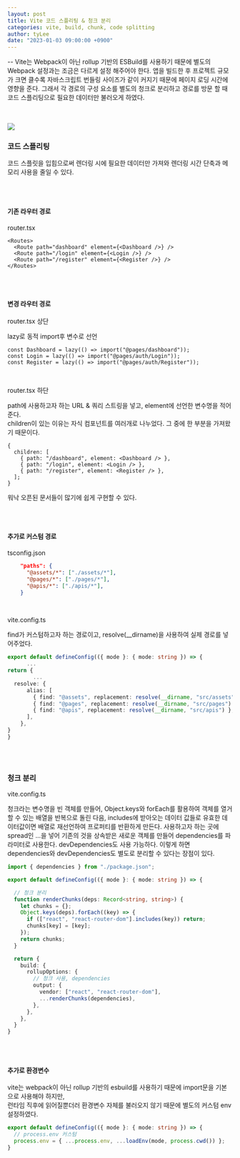 ```yaml
---
layout: post
title: Vite 코드 스플리팅 & 청크 분리
categories: vite, build, chunk, code splitting
author: tyLee
date: "2023-01-03 09:00:00 +0900"
---
```


-- Vite는 Webpack이 아닌 rollup 기반의 ESBuild를 사용하기 때문에 별도의 Webpack 설정과는 조금은 다르게 설정 해주어야 한다. 앱을 빌드한 후 프로젝트 규모가 크면 클수록 자바스크립트 번들링 사이즈가 같이 커지기 때문에 페이지 로딩 시간에 영향을 준다. 그래서 각 경로의 구성 요소를 별도의 청크로 분리하고 경로를 방문 할 때 코드 스플리팅으로 필요한 데이터만 불러오게 하였다.

<br>
<br>

<img src="{{'/assets/img/vite/vite_logo2.png' | relative_url}}" style="margin: 0 auto;">

<br>

### 코드 스플리팅

코드 스플릿을 입힘으로써 렌더링 시에 필요한 데이터만 가져와 렌더링 시간 단축과 메모리 사용을 줄일 수 있다.

<br>
<br>

#### 기존 라우터 경로

router.tsx

```tsx
<Routes>
  <Route path="dashboard" element={<Dashboard />} />
  <Route path="/login" element={<Login />} />
  <Route path="/register" element={<Register />} />
</Routes>
```

<br>
<br>

#### 변경 라우터 경로

router.tsx 상단

lazy로 동적 import후 변수로 선언

```tsx
const Dashboard = lazy(() => import("@pages/dashboard"));
const Login = lazy(() => import("@pages/auth/Login"));
const Register = lazy(() => import("@pages/auth/Register"));
```

<br>

router.tsx 하단

path에 사용하고자 하는 URL & 쿼리 스트링을 넣고, element에 선언한 변수명을 적어준다.  
children이 있는 이유는 자식 컴포넌트를 여러개로 나누었다. 그 중에 한 부분을 가져왔기 때문이다.

```tsx
{
  children: [
    { path: "/dashboard", element: <Dashboard /> },
    { path: "/login", element: <Login /> },
    { path: "/register", element: <Register /> },
  ];
}
```

워낙 오픈된 문서들이 많기에 쉽게 구현할 수 있다.

<br>
<br>

#### 추가로 커스텀 경로

tsconfig.json

```json
    "paths": {
      "@assets/*": ["./assets/*"],
      "@pages/*": ["./pages/*"],
      "@apis/*": ["./apis/*"],
    }
```

<br>

vite.config.ts

find가 커스텀하고자 하는 경로이고, resolve(\_\_dirname)을 사용하여 실제 경로를 넣어주었다.

```ts
export default defineConfig(({ mode }: { mode: string }) => {
      ...
return {
        ...
  resolve: {
      alias: [
        { find: "@assets", replacement: resolve(__dirname, "src/assets") },
        { find: "@pages", replacement: resolve(__dirname, "src/pages") },
        { find: "@apis", replacement: resolve(__dirname, "src/apis") },
      ],
    },
}
}
```

<br>
<br>

### 청크 분리

vite.config.ts

청크라는 변수명을 빈 객체를 만들어, Object.keys와 forEach를 활용하여 객체를 열거 할 수 있는 배열을 반복으로 돌린 다음, includes에 받아오는 데이터 값들로 유효한 데이터값이면 배열로 재선언하여 프로퍼티를 반환하게 만든다. 사용하고자 하는 곳에 spread인 ...을 넣어 기존의 것을 상속받은 새로운 객체를 만들어 dependencies를 파라미터로 사용한다. devDependencies도 사용 가능하다. 이렇게 하면 dependencies와 devDependencies도 별도로 분리할 수 있다는 장점이 있다.

```ts
import { dependencies } from "./package.json";

export default defineConfig(({ mode }: { mode: string }) => {

  // 청크 분리
  function renderChunks(deps: Record<string, string>) {
    let chunks = {};
    Object.keys(deps).forEach((key) => {
      if (["react", "react-router-dom"].includes(key)) return;
      chunks[key] = [key];
    });
    return chunks;
  }

  return {
    build: {
      rollupOptions: {
        // 청크 사용, dependencies
        output: {
          vendor: ["react", "react-router-dom"],
          ...renderChunks(dependencies),
        },
      },
    },
  }
}
```

<br>
<br>

#### 추가로 환경변수

vite는 webpack이 아닌 rollup 기반의 esbuild를 사용하기 때문에 import문을 기본으로 사용해야 하지만,  
런타임 직후에 읽어질뿐더러 환경변수 자체를 불러오지 않기 때문에 별도의 커스텀 env 설정하였다.

```ts
export default defineConfig(({ mode }: { mode: string }) => {
  // process.env 커스텀
  process.env = { ...process.env, ...loadEnv(mode, process.cwd()) };
}
```
